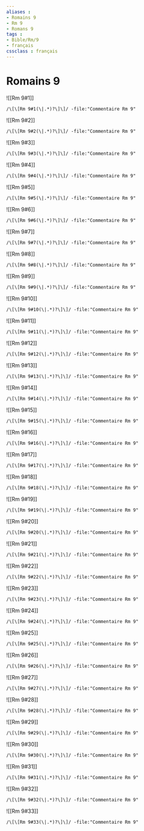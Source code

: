 ```yaml
---
aliases : 
- Romains 9
- Rm 9
- Romans 9
tags : 
- Bible/Rm/9
- français
cssclass : français
---
```


# Romains 9

![[Rm 9#1]]

```query
/\[\[Rm 9#1(\|.*)?\]\]/ -file:"Commentaire Rm 9"
```

![[Rm 9#2]]

```query
/\[\[Rm 9#2(\|.*)?\]\]/ -file:"Commentaire Rm 9"
```

![[Rm 9#3]]

```query
/\[\[Rm 9#3(\|.*)?\]\]/ -file:"Commentaire Rm 9"
```

![[Rm 9#4]]

```query
/\[\[Rm 9#4(\|.*)?\]\]/ -file:"Commentaire Rm 9"
```

![[Rm 9#5]]

```query
/\[\[Rm 9#5(\|.*)?\]\]/ -file:"Commentaire Rm 9"
```

![[Rm 9#6]]

```query
/\[\[Rm 9#6(\|.*)?\]\]/ -file:"Commentaire Rm 9"
```

![[Rm 9#7]]

```query
/\[\[Rm 9#7(\|.*)?\]\]/ -file:"Commentaire Rm 9"
```

![[Rm 9#8]]

```query
/\[\[Rm 9#8(\|.*)?\]\]/ -file:"Commentaire Rm 9"
```

![[Rm 9#9]]

```query
/\[\[Rm 9#9(\|.*)?\]\]/ -file:"Commentaire Rm 9"
```

![[Rm 9#10]]

```query
/\[\[Rm 9#10(\|.*)?\]\]/ -file:"Commentaire Rm 9"
```

![[Rm 9#11]]

```query
/\[\[Rm 9#11(\|.*)?\]\]/ -file:"Commentaire Rm 9"
```

![[Rm 9#12]]

```query
/\[\[Rm 9#12(\|.*)?\]\]/ -file:"Commentaire Rm 9"
```

![[Rm 9#13]]

```query
/\[\[Rm 9#13(\|.*)?\]\]/ -file:"Commentaire Rm 9"
```

![[Rm 9#14]]

```query
/\[\[Rm 9#14(\|.*)?\]\]/ -file:"Commentaire Rm 9"
```

![[Rm 9#15]]

```query
/\[\[Rm 9#15(\|.*)?\]\]/ -file:"Commentaire Rm 9"
```

![[Rm 9#16]]

```query
/\[\[Rm 9#16(\|.*)?\]\]/ -file:"Commentaire Rm 9"
```

![[Rm 9#17]]

```query
/\[\[Rm 9#17(\|.*)?\]\]/ -file:"Commentaire Rm 9"
```

![[Rm 9#18]]

```query
/\[\[Rm 9#18(\|.*)?\]\]/ -file:"Commentaire Rm 9"
```

![[Rm 9#19]]

```query
/\[\[Rm 9#19(\|.*)?\]\]/ -file:"Commentaire Rm 9"
```

![[Rm 9#20]]

```query
/\[\[Rm 9#20(\|.*)?\]\]/ -file:"Commentaire Rm 9"
```

![[Rm 9#21]]

```query
/\[\[Rm 9#21(\|.*)?\]\]/ -file:"Commentaire Rm 9"
```

![[Rm 9#22]]

```query
/\[\[Rm 9#22(\|.*)?\]\]/ -file:"Commentaire Rm 9"
```

![[Rm 9#23]]

```query
/\[\[Rm 9#23(\|.*)?\]\]/ -file:"Commentaire Rm 9"
```

![[Rm 9#24]]

```query
/\[\[Rm 9#24(\|.*)?\]\]/ -file:"Commentaire Rm 9"
```

![[Rm 9#25]]

```query
/\[\[Rm 9#25(\|.*)?\]\]/ -file:"Commentaire Rm 9"
```

![[Rm 9#26]]

```query
/\[\[Rm 9#26(\|.*)?\]\]/ -file:"Commentaire Rm 9"
```

![[Rm 9#27]]

```query
/\[\[Rm 9#27(\|.*)?\]\]/ -file:"Commentaire Rm 9"
```

![[Rm 9#28]]

```query
/\[\[Rm 9#28(\|.*)?\]\]/ -file:"Commentaire Rm 9"
```

![[Rm 9#29]]

```query
/\[\[Rm 9#29(\|.*)?\]\]/ -file:"Commentaire Rm 9"
```

![[Rm 9#30]]

```query
/\[\[Rm 9#30(\|.*)?\]\]/ -file:"Commentaire Rm 9"
```

![[Rm 9#31]]

```query
/\[\[Rm 9#31(\|.*)?\]\]/ -file:"Commentaire Rm 9"
```

![[Rm 9#32]]

```query
/\[\[Rm 9#32(\|.*)?\]\]/ -file:"Commentaire Rm 9"
```

![[Rm 9#33]]

```query
/\[\[Rm 9#33(\|.*)?\]\]/ -file:"Commentaire Rm 9"
```

